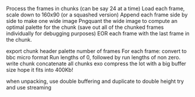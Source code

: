 Process the frames in chunks (can be say 24 at a time)
Load each frame, scale down to 160x90 (or a squashed version)
Append each frame side by side to make one wide image
Pngquant the wide image to compute an optimal palette for the chunk
(save out all of the chunked frames individually for debugging purposes)
EOR each frame with the last frame in the chunk.

export chunk header
 palette
 number of frames
 For each frame:
  convert to bbc micro format
   Run lengths of 0, followed by run lengths of non zero.
write chunk
concatenate all chunks
exo compress the lot with a big buffer size
hope it fits into 400Kb!

when unpacking, use double buffering and duplicate to double height
try and use streaming